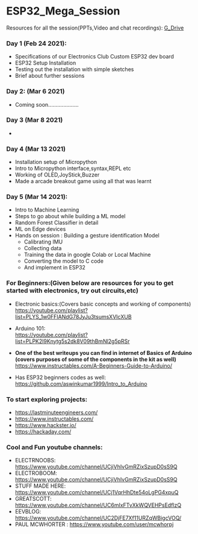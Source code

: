 # ESP32_Mega_Session

Resources for all the session(PPTs,Video and chat recordings): [G_Drive](https://drive.google.com/drive/folders/1TQ7Fd92jFyBK3wqCiHJaTObA3OCjr4RQ?usp=sharing)

### Day 1 (Feb 24 2021):  
  - Specifications of our Electronics Club Custom ESP32 dev board
  - ESP32 Setup Installation
  - Testing out the installation with simple sketches
  - Brief about further sessions
 

### Day 2: (Mar 6 2021)

   - Coming soon....................

### Day 3 (Mar 8 2021)
   -

### Day 4 (Mar 13 2021)
  - Installation setup of Micropython
  - Intro to Micropython interface,syntax,REPL etc
  - Working of OLED,JoyStick,Buzzer
  - Made a arcade breakout game using all that was learnt 

### Day 5 (Mar 14 2021):
  - Intro to Machine Learning 
  - Steps to go about while building a ML model
  - Random Forest Classifier in detail
  - ML on Edge devices
  - Hands on session : Building a gesture identification Model
    - Calibrating IMU
    - Collecting data
    - Training the data in google Colab or Local Machine
    - Converting the model to C code
    - And implement in ESP32

### For Beginners:(Given below are resources for you to get started with electronics, try out circuits,etc)
   - Electronic basics:(Covers basic concepts and working of components) \
   https://youtube.com/playlist?list=PLYS_1w0FFIANdG78JyJu3tsumsXVIcXUB
   - Arduino 101: \
   https://youtube.com/playlist?list=PLPK2l9Knytg5s2dk8V09thBmNl2g5pRSr
   - **One of the best writeups you can find in internet of Basics of Arduino (covers purposes of some of the components in the kit as well)** \
   https://www.instructables.com/A-Beginners-Guide-to-Arduino/
   
   - Has ESP32 beginners codes as well: https://github.com/aswinkumar1999/Intro_to_Arduino
### To start exploring projects:
 - https://lastminuteengineers.com/
 - https://www.instructables.com/
 - https://www.hackster.io/
 - https://hackaday.com/

### Cool and Fun youtube channels:
  - ELECTRNOOBS: https://www.youtube.com/channel/UCjiVhIvGmRZixSzupD0sS9Q
  - ELECTROBOOM: https://www.youtube.com/channel/UCjiVhIvGmRZixSzupD0sS9Q
  - STUFF MADE HERE: https://www.youtube.com/channel/UCj1VqrHhDte54oLgPG4xpuQ
  - GREATSCOTT: https://www.youtube.com/channel/UC6mIxFTvXkWQVEHPsEdflzQ
  - EEVBLOG: https://www.youtube.com/channel/UC2DjFE7Xf11URZqWBigcVOQ/
  - PAUL MCWHORTER : https://www.youtube.com/user/mcwhorpj
